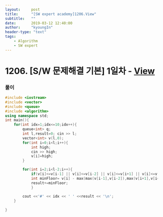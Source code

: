 ```yaml
---
layout:     post
title:      "[SW expert academy]1206.View"
subtitle:   ""
date:       2019-03-12 12:40:00
author:     "kyoungIn"
header-type: "text"
tags:
    - Algorithm
    - SW expert
---
```

# 1206. [S/W 문제해결 기본] 1일차 - [View](https://www.swexpertacademy.com/main/talk/solvingClub/problemView.do?solveclubId=AV6kld8aisgDFASb&contestProbId=AV134DPqAA8CFAYh&probBoxId=AV6kld8aiskDFASb&type=PROBLEM&problemBoxTitle=%EC%82%BC%EC%84%B1%EC%8B%9C%ED%97%98%EB%8C%80%EB%B9%84+%EA%B8%B0%EB%B3%B8%EB%AC%B8%EC%A0%9C%EB%AA%A8%EC%9D%8C%28%EB%82%9C%EC%9D%B4%EB%8F%84+1~3%29&problemBoxCnt=15)



### 풀이 

```cpp
#include <iostream>
#include <vector>
#include <queue>
#include <algorithm>
using namespace std;
int main(){
    for(int idx=1;idx<=10;idx++){
        queue<int> q;
        int l,result=0; cin >> l;
        vector<int> v(l,0);
        for(int i=0;i<l;i++){
            int high;
            cin >> high;
            v[i]=high;
        }

        for(int i=2;i<l-2;i++){
            if(v[i]<=v[i-1] || v[i]<=v[i-2] || v[i]<=v[i+1] || v[i]<=v[i+2]) continue;
            int minFloor= v[i] - max(max(v[i-1],v[i-2]),max(v[i+1],v[i+2]));
            result+=minFloor;
            }
        
        cout <<'#' << idx << ' ' <<result << '\n';
    }
    
}
```


